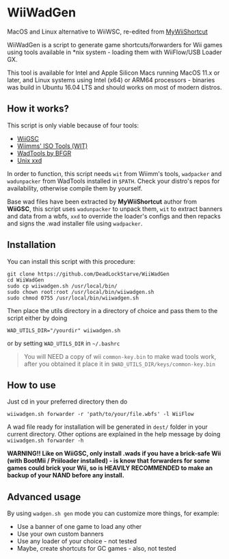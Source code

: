 # WiiWadGen
MacOS and Linux alternative to WiiWSC, re-edited from [MyWiiShortcut](https://github.com/DouglasMartins1999/MyWiiShortcut)

WiiWadGen is a script to generate game shortcuts/forwarders for Wii games using tools available in *nix system - loading them with WiiFlow/USB Loader GX.

This tool is available for Intel and Apple Silicon Macs running MacOS 11.x or later, and Linux systems using Intel (x64) or ARM64 processors - binaries was build in Ubuntu 16.04 LTS and should works on most of modern distros.

## How it works?
This script is only viable because of four tools: 

 - [WiiGSC](https://www.gamebrew.org/wiki/WiiGSC)
 - [Wiimms' ISO Tools (WIT)](https://wit.wiimm.de)
 - [WadTools by BFGR](https://github.com/libertyernie/wad-tools)
 - [Unix xxd](https://linux.die.net/man/1/xxd)

In order to function, this script needs `wit` from Wiimm's tools, `wadpacker` and `wadunpacker` from WadTools installed in `$PATH`. Check your distro's repos for availability, otherwise compile them by yourself.

Base wad files have been extracted by **MyWiiShortcut** author from **WiiGSC**, this script uses `wadunpacker` to unpack them, `wit` to extract banners and data from a wbfs, `xxd` to override the loader's configs and then repacks and signs the .wad installer file using `wadpacker`.

## Installation

You can install this script with this procedure:

    git clone https://github.com/DeadLockStarve/WiiWadGen
    cd WiiWadGen
    sudo cp wiiwadgen.sh /usr/local/bin/
    sudo chown root:root /usr/local/bin/wiiwadgen.sh
    sudo chmod 0755 /usr/local/bin/wiiwadgen.sh

Then place the utils directory in a directory of choice and pass them to the script either by doing

    WAD_UTILS_DIR="/yourdir" wiiwadgen.sh

or by setting `WAD_UTILS_DIR` in `~/.bashrc`

> You will NEED a copy of wii `common-key.bin` to make wad tools work, after you obtained it place it in `$WAD_UTILS_DIR/keys/common-key.bin`

## How to use

Just cd in your preferred directory then do

    wiiwadgen.sh forwarder -r 'path/to/your/file.wbfs' -l WiiFlow

A wad file ready for installation will be generated in `dest/` folder in your current directory. Other options are explained in the help message by doing `wiiwadgen.sh forwarder -h`

**WARNING!! Like on WiiGSC, only install .wads if you have a brick-safe Wii (with BootMii / Priiloader installed) - is know that forwarders for some games could brick your Wii, so is HEAVILY RECOMMENDED to make an backup of your NAND before any install.**

## Advanced usage
By using `wadgen.sh gen` mode you can customize more things, for example:

 - Use a banner of one game to load any other
 - Use your own custom banners
 - Use any loader of your choice - not tested
 - Maybe, create shortcuts for GC games - also, not tested
